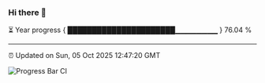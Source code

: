 ### Hi there 👋

⏳ Year progress { ██████████████████████▁▁▁▁▁▁▁▁ } 76.04 %

---

⏰ Updated on Sun, 05 Oct 2025 12:47:20 GMT

![Progress Bar CI](https://github.com/DhruviPatel157/GitHub-Actions-Demo/workflows/Progress%20Bar%20CI/badge.svg)
